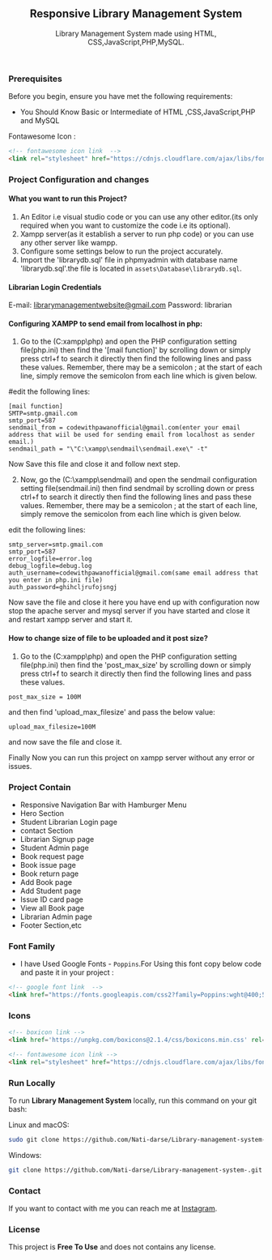 <div align="center">
  
  <!-- ![GitHub repo size](https://img.shields.io/github/repo-size/pawantech12/library-management-system)
  ![GitHub stars](https://img.shields.io/github/stars/pawantech12/library-management-system?style=social)
  ![GitHub forks](https://img.shields.io/github/forks/pawantech12/library-management-system?style=social) -->

  <br />

  <h2 align="center">Responsive Library Management System</h2>

  Library Management System made using HTML, CSS,JavaScript,PHP,MySQL.

</div>

<br />


### Prerequisites

Before you begin, ensure you have met the following requirements:

* You Should Know Basic or Intermediate of HTML ,CSS,JavaScript,PHP and MySQL

Fontawesome Icon :
```html
<!-- fontawesome icon link  -->
<link rel="stylesheet" href="https://cdnjs.cloudflare.com/ajax/libs/font-awesome/6.3.0/css/all.min.css"/>
```

### Project Configuration and changes

#### What you want to run this Project?

1. An Editor i.e visual studio code or you can use any other editor.(its only required when you want to customize the code i.e its optional).
2. Xampp server(as it establish a server to run php code) or you can use any other server like wampp.
3. Configure some settings below to run the project accurately.
4. Import the 'librarydb.sql' file in phpmyadmin with database name 'librarydb.sql'.the file is located in `assets\Database\librarydb.sql`.

#### Librarian Login Credentials

E-mail: librarymanagementwebsite@gmail.com
Password: librarian

#### Configuring XAMPP to send email from localhost in php:

1. Go to the (C:xampp\php) and open the PHP configuration setting file(php.ini) then find the '[mail function]' by scrolling down or simply press ctrl+f to search it directly then find the following lines and pass these values. Remember, there may be a semicolon ; at the start of each line, simply remove the semicolon from each line which is given below.

#edit the following lines:

```
[mail function]
SMTP=smtp.gmail.com
smtp_port=587
sendmail_from = codewithpawanofficial@gmail.com(enter your email address that wiil be used for sending email from localhost as sender email.)
sendmail_path = "\"C:\xampp\sendmail\sendmail.exe\" -t"
```
Now Save this file and close it and follow next step.

2. Now, go the (C:\xampp\sendmail) and open the sendmail configuration setting file(sendmail.ini) then find sendmail by scrolling down or press ctrl+f to search it directly then find the following lines and pass these values. Remember, there may be a semicolon ; at the start of each line, simply remove the semicolon from each line which is given below.

edit the following lines:
```
smtp_server=smtp.gmail.com
smtp_port=587
error_logfile=error.log
debug_logfile=debug.log
auth_username=codewithpawanofficial@gmail.com(same email address that you enter in php.ini file)
auth_password=ghihcljrufojsngj
```
Now save the file and close it here you have end up with configuration now stop the apache server and mysql server if you have started and close it and restart xampp server and start it.


#### How to change size of file to be uploaded and it post size?

1. Go to the (C:xampp\php) and open the PHP configuration setting file(php.ini) then find the 'post_max_size' by scrolling down or simply press ctrl+f to search it directly then find the following lines and pass these values.

```
post_max_size = 100M
```

and then find 'upload_max_filesize' and pass the below value:

```
upload_max_filesize=100M
```

and now save the file and close it.

Finally Now you can run this project on xampp server without any error or issues.

### Project Contain

* Responsive Navigation Bar with Hamburger Menu
* Hero Section
* Student  Librarian Login page
* contact Section
* Librarian Signup page
* Student Admin page
* Book request page
* Book issue page
* Book return page
* Add Book page
* Add Student page
* Issue ID card page
* View all Book page
* Librarian Admin page
* Footer Section,etc

### Font Family
 
 * I have Used Google Fonts - `Poppins`.For Using this font copy below code and paste it in your project :
 
 ```html
 <!-- google font link  -->
 <link href="https://fonts.googleapis.com/css2?family=Poppins:wght@400;500;600;700;800;900&amp;display=swap" rel="stylesheet">
 ```

### Icons

```html
<!-- boxicon link -->
<link href='https://unpkg.com/boxicons@2.1.4/css/boxicons.min.css' rel='stylesheet'>

<!-- fontawesome icon link -->
<link rel="stylesheet" href="https://cdnjs.cloudflare.com/ajax/libs/font-awesome/6.3.0/css/all.min.css" />
```

### Run Locally

To run **Library Management System** locally, run this command on your git bash:

Linux and macOS:

```bash
sudo git clone https://github.com/Nati-darse/Library-management-system-.git
```

Windows:

```bash
git clone https://github.com/Nati-darse/Library-management-system-.git
```

### Contact

If you want to contact with me you can reach me at [Instagram](https://www.instagram.com/n.a.t.i_sha_229/). 

### License

This project is **Free To Use** and does not contains any license.
